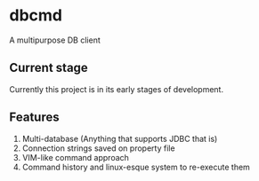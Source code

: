 # dbcmd
A multipurpose DB client  

## Current stage
Currently this project is in its early stages of development.  

## Features

1. Multi-database (Anything that supports JDBC that is)
2. Connection strings saved on property file
3. VIM-like command approach
4. Command history and linux-esque system to re-execute them 

